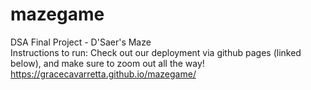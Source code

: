 # mazegame
DSA Final Project - D'Saer's Maze<br>
Instructions to run: Check out our deployment via github pages (linked below), and make sure to zoom out all the way!<br>
https://gracecavarretta.github.io/mazegame/
